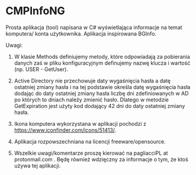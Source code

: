 # CMPInfoNG

Prosta aplikacja (tool) napisana w C# wyświetlająca informacje na temat komputera/ konta użytkownika. Aplikacja inspirowana BGInfo. 


Uwagi:

1. W klasie Methods definiujemy metody, które odpowiadają za pobierania danych zaś w pliku konfiguracyjnym definujemy nazwę klucza i wartość (np. USER - GetUser). 

2. Active Directory nie przechowuje daty wygaśnięcia hasła a datę ostatniej zmiany hasła i na tej podstawie określa 
datę wygaśnięcia hasła dodając do daty ostatniej zmiany hasła liczbę dni zdefiniowanych w AD po których to dniach należy zmienić hasło. Dlatego w metodzie GetExpiration jest użyty kod dodający 42 dni do daty ostatniej zmiany hasła.

3. Ikona komputera wykorzystana w aplikacji pochodzi z https://www.iconfinder.com/icons/51413/.

4. Aplikacja rozpowszechniana na licencji freeware/opensource.

5. Wszelkie uwagi/komentarze proszę kierować na pagliacciPL at protonmail.com . Będę również wdzięczny za informacje o tym, że ktoś używa tej aplikacji.
